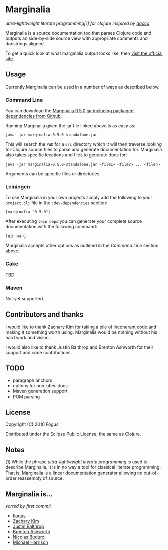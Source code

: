 Marginalia
==========
*ultra-lightweight literate programming[1] for clojure inspired by [docco](http://jashkenas.github.com/docco/)*

Marginalia is a source documentation too that parses Clojure code and outputs an side-by-side source view with appropriate comments and docstrings aligned.  

To get a quick look at what marginalia output looks like, then [visit the official site](http://fogus.me/fun/marginalia/).

Usage
-----

Currently Marginalia can be used in a number of ways as described below.

### Command Line

You can download the [Marginalia 0.5.0 jar including packaged dependencies from Github](https://github.com/downloads/fogus/marginalia/marginalia-0.5.0-standalone.jar).

Running Marginalia given the jar file linked above is as easy as:

    java -jar marginalia-0.5.0-standalone.jar

This will search the `PWD` for a `src` directory which it will then traverse looking for Clojure source files to parse and generate documentation for.  Marginalia also takes specific locations and files to generate docs for:

    java -jar marginalia-0.5.0-standalone.jar <file1> <file2> ... <filen>

Arguments can be specific files or directories.

### Leiningen

To use Marginalia in your own projects simply add the following to your `project.clj` file in the `:dev-dependencies` section:

    [marginalia "0.5.0"]

After executing `lein deps` you can generate your complete source documentation with the following command:

    lein marg

Marginalia accepts other options as outlined in the *Command Line* section above.

### Cake

TBD

### Maven

Not yet supported.

Contributors and thanks
-----------------------

I would like to thank Zachary Kim for taking a pile of incoherant code and making it something worth using.  Marginalia would be nothing without his hard work and vision.

I would also like to thank Justin Balthrop and Brenton Ashworth for their support and code contributions.

TODO
----
* paragraph anchors
* options for non-uber-docs
* Maven generation support
* POM parsing

License
-------

Copyright (C) 2010 Fogus

Distributed under the Eclipse Public License, the same as Clojure.

Notes
-----

[1] While the phrase *ultra-lightweight literate programming* is used to describe Marginalia, it is in no way a tool for classical literate programming.  That is, Marginalia is a linear documentation generator allowing no out-of-order reassembly of source.

Marginalia is... 
----------------

*sorted by first commit*

- [Fogus](http://fogus.me/fun/)
- [Zachary Kim](https://github.com/zkim)
- [Justin Balthrop](https://github.com/ninjudd)
- [Brenton Ashworth](https://github.com/brentonashworth)
- [Nicolas Buduroi](https://github.com/budu)
- [Michael Harrison](https://github.com/goodmike)
